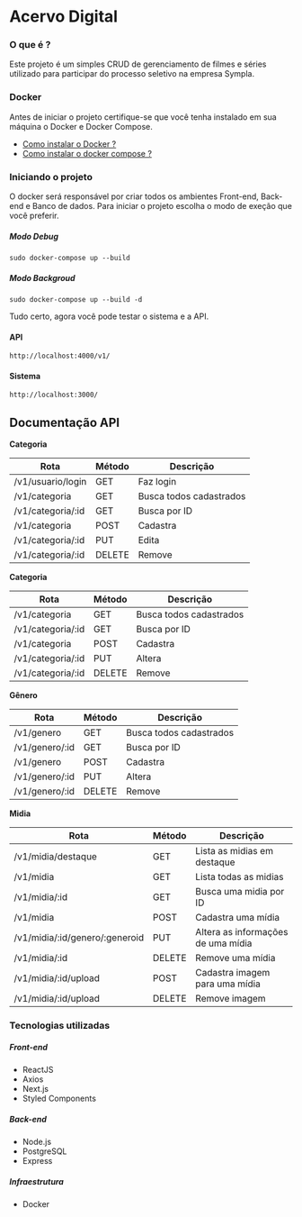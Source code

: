 
# Acervo Digital 

### O que é ?

Este projeto é um simples CRUD de gerenciamento de filmes e séries utilizado para participar do processo seletivo na empresa Sympla.

### Docker

Antes de iniciar o projeto certifique-se que você tenha instalado em sua máquina o Docker e Docker Compose.

-  [Como instalar o Docker ?](https://docs.docker.com/install/linux/docker-ce/ubuntu/ " ")
-  [Como instalar o docker compose ?](https://docs.docker.com/compose/install/" "  ")

### Iniciando o projeto

O docker será responsável por criar todos os ambientes Front-end, Back-end e Banco de dados.
Para iniciar o projeto escolha o modo de exeção que você preferir.

##### Modo Debug

```shell
sudo docker-compose up --build
```
##### Modo Backgroud
```shell
sudo docker-compose up --build -d
```
Tudo certo,  agora você pode testar o sistema e a API.


#### API
```shell
http://localhost:4000/v1/
```
#### Sistema
```shell
http://localhost:3000/
```

## Documentação API

**Categoria**

|Rota|Método  | Descrição|
|--|--|--|
| /v1/usuario/login	 | GET |Faz login|
| /v1/categoria	 | GET | Busca todos cadastrados|
| /v1/categoria/:id	 | GET | Busca por ID |
| /v1/categoria	 | POST | Cadastra |
| /v1/categoria/:id	 | PUT | Edita |
| /v1/categoria/:id	 | DELETE | Remove|


**Categoria**

|Rota|Método  | Descrição|
|--|--|--|
| /v1/categoria	 | GET | Busca todos cadastrados|
| /v1/categoria/:id	 | GET | Busca por ID |
| /v1/categoria	 | POST | Cadastra |
| /v1/categoria/:id	 | PUT | Altera |
| /v1/categoria/:id	 | DELETE | Remove |

**Gênero**

|Rota|Método  | Descrição|
|--|--|--|
| /v1/genero	 | GET | Busca todos cadastrados|
| /v1/genero/:id	 | GET | Busca por ID |
| /v1/genero	 | POST | Cadastra |
| /v1/genero/:id	 | PUT | Altera |
| /v1/genero/:id	 | DELETE | Remove |

**Midia**

|Rota|Método  | Descrição|
|--|--|--|
| /v1/midia/destaque	 | GET | Lista as midias em destaque|
| /v1/midia	 | GET | Lista todas as midias|
| /v1/midia/:id	 | GET | Busca uma midia por ID |
| /v1/midia	 | POST | Cadastra uma mídia|
| /v1/midia/:id/genero/:generoid	 | PUT |Altera as informações de uma mídia |
| /v1/midia/:id	 | DELETE | Remove uma mídia |
| /v1/midia/:id/upload	 | POST | Cadastra imagem para uma mídia |
| /v1/midia/:id/upload	 | DELETE | Remove imagem|

### Tecnologias utilizadas

##### Front-end
- ReactJS
- Axios
- Next.js
- Styled Components


##### Back-end
- Node.js
- PostgreSQL
- Express

##### Infraestrutura
- Docker
